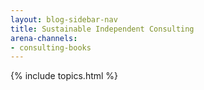 ```yaml
---
layout: blog-sidebar-nav
title: Sustainable Independent Consulting
arena-channels:
- consulting-books
---
```


<div>
</div>



{% include topics.html %}